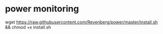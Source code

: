 # power monitoring
wget https://raw.githubusercontent.com/Revenberg/power/master/install.sh && chmod +x install.sh